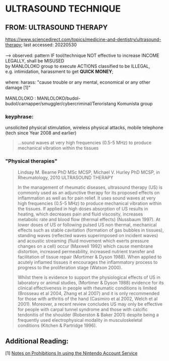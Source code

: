 # ULTRASOUND TECHNIQUE

## FROM: ULTRASOUND THERAPY

https://www.sciencedirect.com/topics/medicine-and-dentistry/ultrasound-therapy; last accessed: 20220530<br/>
<br/>
--> observed: pattern IF tool/technique NOT effective to increase INCOME LEGALLY, shall be MISUSED<br/> 
by MANLOLOKO group to execute ACTIONS classified to be ILLEGAL,<br/>
e.g. intimidation, harassment to get <b>QUICK MONEY</b>;<br/>
<br/>
where: harass: "cause trouble or any mental, economical or any other damage [1]"<br/>
<br/>
MANLOLOKO : MANLOLOKO/budol-budol/carnapper/smuggler/cybercriminal/Teroristang Komunista group<br/>

### keyphrase: 
unsolicited physical stimulation, wireless physical attacks, mobile telephone (tech since Year 2008 and earlier)

> ...sound waves at very high frequencies (0.5-5 MHz) to produce mechanical vibration within the tissues

### "Physical therapies"
>
> Lindsay M. Bearne PhD MSc MCSP, Michael V. Hurley PhD MCSP, in Rheumatology, 2010
> ULTRASOUND THERAPY
>
> In the management of rheumatic diseases, ultrasound therapy (US) is commonly used as an adjunctive therapy for its proposed effects on inflammation as well as for pain relief. It uses sound waves at very high frequencies (0.5-5 MHz) to produce mechanical vibration within the tissues. If applied in high doses absorption of US results in heating, which decreases pain and fluid viscosity, increases metabolic rate and blood flow (thermal effects) (Nussbaum 1997). At lower doses of US or following pulsed US non thermal, mechanical effects such as stable cavitation (formation of gas bubbles in tissues), standing waves (reflected waves superimposed on incident waves) and acoustic streaming (fluid movement which exerts pressure changes on a cell) occur (Maxwell 1992) which cause membrane distortion, increased permeability, increased nutrient transfer and facilitation of tissue repair (Mortimer & Dyson 1988). When applied to acutely inflamed tissues it encourages the inflammatory process to progress to the proliferation stage (Watson 2000).
>
> Whilst there is evidence to support the physiological effects of US in laboratory or animal studies, (Mortimer & Dyson 1988) evidence for its clinical effectiveness in people with rheumatic conditions is limited (Brosseau et al 2004, Zhang et al 2007) and it is only recommended for those with arthritis of the hand (Casimiro et al 2002, Welch et al 2001). Moreover, a recent review concludes US may only be effective for people with carpal tunnel syndrome and those with calcific tendonitis of the shoulder (Roberston & Baker 2001) despite being a frequently used electrophysical modality in musculoskeletal conditions (Kitchen & Partridge 1996).

## Additional Reading:
[1] [Notes on Prohibitions In using the Nintendo Account Service](https://github.com/usbong/newsletters/blob/main/notes/LessonsLearned/nintendoDotCom.md)
